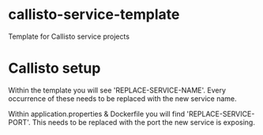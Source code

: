 # callisto-service-template
Template for Callisto service projects


# Callisto setup
Within the template you will see 'REPLACE-SERVICE-NAME'. Every occurrence of these needs to be 
replaced with the new service name.

Within application.properties & Dockerfile you will find 'REPLACE-SERVICE-PORT'. This needs to be 
replaced with the port the new service is exposing.


